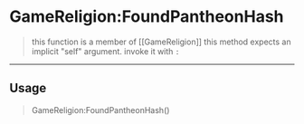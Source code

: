 # GameReligion:FoundPantheonHash
> this function is a member of [[GameReligion]]
> this method expects an implicit "self" argument. invoke it with `:`
-----
## Usage
> GameReligion:FoundPantheonHash()
